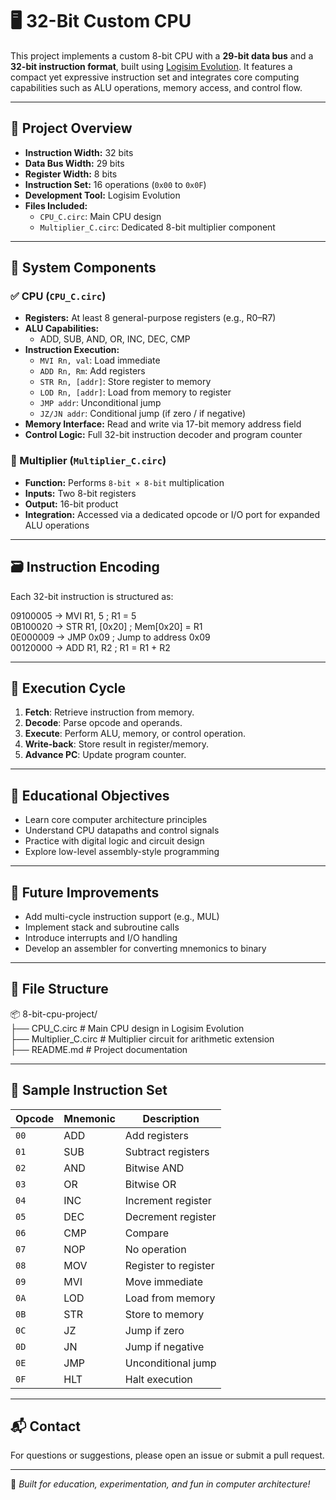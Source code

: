 # 🖥️ 32-Bit Custom CPU

This project implements a custom 8-bit CPU with a **29-bit data bus** and a **32-bit instruction format**, built using [Logisim Evolution](https://github.com/reds-heig/logisim-evolution). It features a compact yet expressive instruction set and integrates core computing capabilities such as ALU operations, memory access, and control flow.

---

## 🔧 Project Overview

- **Instruction Width:** 32 bits  
- **Data Bus Width:** 29 bits  
- **Register Width:** 8 bits  
- **Instruction Set:** 16 operations (`0x00` to `0x0F`)  
- **Development Tool:** Logisim Evolution  
- **Files Included:**
  - `CPU_C.circ`: Main CPU design
  - `Multiplier_C.circ`: Dedicated 8-bit multiplier component

---

## 🧱 System Components

### ✅ CPU (`CPU_C.circ`)
- **Registers:** At least 8 general-purpose registers (e.g., R0–R7)
- **ALU Capabilities:**
  - ADD, SUB, AND, OR, INC, DEC, CMP
- **Instruction Execution:**
  - `MVI Rn, val`: Load immediate
  - `ADD Rn, Rm`: Add registers
  - `STR Rn, [addr]`: Store register to memory
  - `LOD Rn, [addr]`: Load from memory to register
  - `JMP addr`: Unconditional jump
  - `JZ/JN addr`: Conditional jump (if zero / if negative)
- **Memory Interface:** Read and write via 17-bit memory address field
- **Control Logic:** Full 32-bit instruction decoder and program counter

### 🧮 Multiplier (`Multiplier_C.circ`)
- **Function:** Performs `8-bit × 8-bit` multiplication
- **Inputs:** Two 8-bit registers
- **Output:** 16-bit product
- **Integration:** Accessed via a dedicated opcode or I/O port for expanded ALU operations

---

## 🗃️ Instruction Encoding

Each 32-bit instruction is structured as:<br>

09100005 → MVI R1, 5 ; R1 = 5<br>
0B100020 → STR R1, [0x20] ; Mem[0x20] = R1<br>
0E000009 → JMP 0x09 ; Jump to address 0x09<br>
00120000 → ADD R1, R2 ; R1 = R1 + R2<br>


---

## 🔄 Execution Cycle

1. **Fetch**: Retrieve instruction from memory.
2. **Decode**: Parse opcode and operands.
3. **Execute**: Perform ALU, memory, or control operation.
4. **Write-back**: Store result in register/memory.
5. **Advance PC**: Update program counter.

---

## 🎯 Educational Objectives

- Learn core computer architecture principles
- Understand CPU datapaths and control signals
- Practice with digital logic and circuit design
- Explore low-level assembly-style programming

---

## 🚀 Future Improvements

- Add multi-cycle instruction support (e.g., MUL)
- Implement stack and subroutine calls
- Introduce interrupts and I/O handling
- Develop an assembler for converting mnemonics to binary

---

## 📁 File Structure

📦 8-bit-cpu-project/<br>
├── CPU_C.circ # Main CPU design in Logisim Evolution<br>
├── Multiplier_C.circ # Multiplier circuit for arithmetic extension<br>
├── README.md # Project documentation<br>


---

## 🧪 Sample Instruction Set

| Opcode | Mnemonic | Description             |
|--------|----------|-------------------------|
| `00`   | ADD      | Add registers           |
| `01`   | SUB      | Subtract registers      |
| `02`   | AND      | Bitwise AND             |
| `03`   | OR       | Bitwise OR              |
| `04`   | INC      | Increment register      |
| `05`   | DEC      | Decrement register      |
| `06`   | CMP      | Compare                 |
| `07`   | NOP      | No operation            |
| `08`   | MOV      | Register to register    |
| `09`   | MVI      | Move immediate          |
| `0A`   | LOD      | Load from memory        |
| `0B`   | STR      | Store to memory         |
| `0C`   | JZ       | Jump if zero            |
| `0D`   | JN       | Jump if negative        |
| `0E`   | JMP      | Unconditional jump      |
| `0F`   | HLT      | Halt execution          |

---

## 📬 Contact

For questions or suggestions, please open an issue or submit a pull request.

---

🧠 *Built for education, experimentation, and fun in computer architecture!*  
